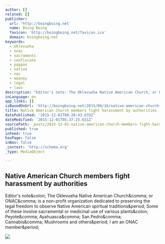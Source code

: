 ```yaml
---
author: []
related: []
publisher:
  url: 'http://boingboing.net'
  name: Boing Boing
  favicon: 'http://boingboing.net/favicon.ico'
  domain: boingboing.net
keywords:
  - oklevueha
  - onac
  - sacraments
  - confiscate
  - pappas
  - native
  - nac
  - mooney
  - legal
  - laws
description: "Editor's note: The Oklevueha Native American Church, or ONAC, is a non-profit organization dedicated to preserving the legal freedom to observe Native American spiritual traditions. Some of these involve sacramental or medicinal use of various plants: Peyote, Ayahuasca, San Pedro, Cannabis, Mushrooms and others. I am an ONAC member."
inLanguage: en
app_links: []
isBasedOnUrl: 'http://boingboing.net/2015/09/16/native-american-church-members.html'
title: Native American Church members fight harassment by authorities
datePublished: '2015-12-01T08:28:43.633Z'
dateModified: '2015-12-01T05:37:25.631Z'
sourcePath: _posts/2015-12-01-native-american-church-members-fight-harassment-by-authoriti.md
published: true
inFeed: true
hasPage: false
inNav: false
_context: 'http://schema.org'
_type: MediaObject

---
```

<article style=""><h1>Native American Church members fight harassment by authorities</h1><p>Editor's note&amp;colon; The Oklevueha Native American Church&amp;comma; or ONAC&amp;comma; is a non-profit organization dedicated to preserving the legal freedom to observe Native American spiritual traditions&amp;period; Some of these involve sacramental or medicinal use of various plants&amp;colon; Peyote&amp;comma; Ayahuasca&amp;comma; San Pedro&amp;comma; Cannabis&amp;comma; Mushrooms and others&amp;period; I am an ONAC member&amp;period;</p><img src="http://i2.wp.com/media.boingboing.net/wp-content/uploads/2015/09/ed1c9701d8ec90a1ba2d40f1ed5430f7.jpg?resize=591%2C800" /></article>